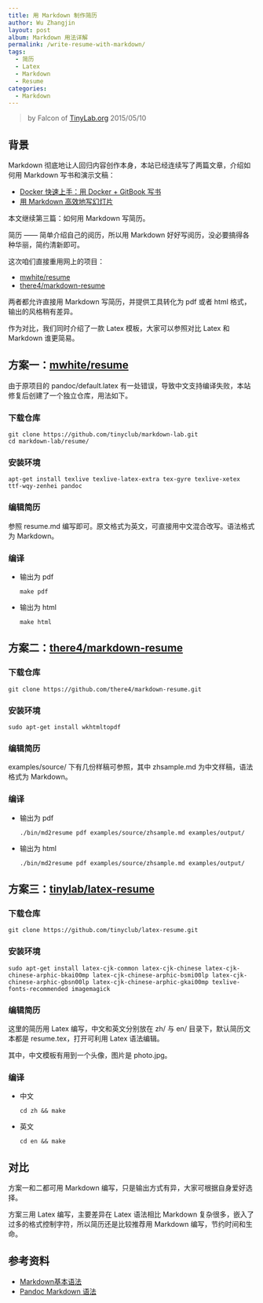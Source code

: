 ```yaml
---
title: 用 Markdown 制作简历
author: Wu Zhangjin
layout: post
album: Markdown 用法详解
permalink: /write-resume-with-markdown/
tags:
  - 简历
  - Latex
  - Markdown
  - Resume
categories:
  - Markdown
---
```


> by Falcon of [TinyLab.org][1]
> 2015/05/10


## 背景

Markdown 彻底地让人回归内容创作本身，本站已经连续写了两篇文章，介绍如何用 Markdown 写书和演示文稿：

  * [Docker 快速上手：用 Docker + GitBook 写书][2]
  * [用 Markdown 高效地写幻灯片][3]

本文继续第三篇：如何用 Markdown 写简历。

简历 —— 简单介绍自己的阅历，所以用 Markdown 好好写阅历，没必要搞得各种华丽，简约清新即可。

这次咱们直接重用网上的项目：

  * [mwhite/resume][4]
  * [there4/markdown-resume][5]

两者都允许直接用 Markdown 写简历，并提供工具转化为 pdf 或者 html 格式，输出的风格稍有差异。

作为对比，我们同时介绍了一款 Latex 模板，大家可以参照对比 Latex 和 Markdown 谁更简易。

## <span id="mwhiteresume">方案一：<a href="https://github.com/mwhite/resume">mwhite/resume</a></span>

由于原项目的 pandoc/default.latex 有一处错误，导致中文支持编译失败，本站修复后创建了一个独立仓库，用法如下。

### 下载仓库

    git clone https://github.com/tinyclub/markdown-lab.git
    cd markdown-lab/resume/


### 安装环境

    apt-get install texlive texlive-latex-extra tex-gyre texlive-xetex ttf-wqy-zenhei pandoc


### 编辑简历

参照 resume.md 编写即可。原文格式为英文，可直接用中文混合改写。语法格式为 Markdown。

### 编译

  * 输出为 pdf

        make pdf


  * 输出为 html

        make html


## <span id="there4markdown-resume">方案二：<a href="https://github.com/there4/markdown-resume">there4/markdown-resume</a></span>

### 下载仓库

    git clone https://github.com/there4/markdown-resume.git


### 安装环境

    sudo apt-get install wkhtmltopdf


### 编辑简历

examples/source/ 下有几份样稿可参照，其中 zhsample.md 为中文样稿，语法格式为 Markdown。

### 编译

  * 输出为 pdf

        ./bin/md2resume pdf examples/source/zhsample.md examples/output/


  * 输出为 html

        ./bin/md2resume pdf examples/source/zhsample.md examples/output/


## <span id="tinylablatex-resume">方案三：<a href="https://github.com/tinyclub/latex-resume">tinylab/latex-resume</a></span>

### 下载仓库

    git clone https://github.com/tinyclub/latex-resume.git


### 安装环境

    sudo apt-get install latex-cjk-common latex-cjk-chinese latex-cjk-chinese-arphic-bkai00mp latex-cjk-chinese-arphic-bsmi00lp latex-cjk-chinese-arphic-gbsn00lp latex-cjk-chinese-arphic-gkai00mp texlive-fonts-recommended imagemagick


### 编辑简历

这里的简历用 Latex 编写，中文和英文分别放在 zh/ 与 en/ 目录下，默认简历文本都是 resume.tex，打开可利用 Latex 语法编辑。

其中，中文模板有用到一个头像，图片是 photo.jpg。

### 编译

  * 中文

        cd zh && make


  * 英文

        cd en && make


## 对比

方案一和二都可用 Markdown 编写，只是输出方式有异，大家可根据自身爱好选择。

方案三用 Latex 编写，主要差异在 Latex 语法相比 Markdown 复杂很多，嵌入了过多的格式控制字符，所以简历还是比较推荐用 Markdown 编写，节约时间和生命。

## 参考资料

  * [Markdown基本语法][6]
  * [Pandoc Markdown 语法][7]





 [1]: https://tinylab.org
 [2]: /docker-quick-start-docker-gitbook-writing-a-book/
 [3]: /use-markdown-to-write-slides/
 [4]: https://github.com/mwhite/resume
 [5]: https://github.com/there4/markdown-resume
 [6]: https://www.markdownguide.org/basic-syntax
 [7]: http://johnmacfarlane.net/pandoc/demo/example9/pandocs-markdown.html

